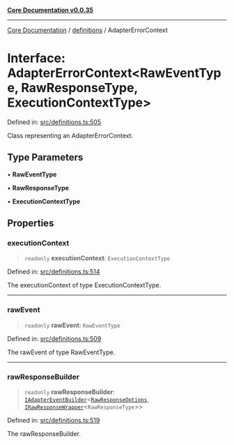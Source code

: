 [**Core Documentation v0.0.35**](../../README.md)

***

[Core Documentation](../../modules.md) / [definitions](../README.md) / AdapterErrorContext

# Interface: AdapterErrorContext\<RawEventType, RawResponseType, ExecutionContextType\>

Defined in: [src/definitions.ts:505](https://github.com/stonemjs/core/blob/83759020101bdf94fc7c7a0d8609e63689d57c0f/src/definitions.ts#L505)

Class representing an AdapterErrorContext.

## Type Parameters

• **RawEventType**

• **RawResponseType**

• **ExecutionContextType**

## Properties

### executionContext

> `readonly` **executionContext**: `ExecutionContextType`

Defined in: [src/definitions.ts:514](https://github.com/stonemjs/core/blob/83759020101bdf94fc7c7a0d8609e63689d57c0f/src/definitions.ts#L514)

The executionContext of type ExecutionContextType.

***

### rawEvent

> `readonly` **rawEvent**: `RawEventType`

Defined in: [src/definitions.ts:509](https://github.com/stonemjs/core/blob/83759020101bdf94fc7c7a0d8609e63689d57c0f/src/definitions.ts#L509)

The rawEvent of type RawEventType.

***

### rawResponseBuilder

> `readonly` **rawResponseBuilder**: [`IAdapterEventBuilder`](IAdapterEventBuilder.md)\<[`RawResponseOptions`](RawResponseOptions.md), [`IRawResponseWrapper`](IRawResponseWrapper.md)\<`RawResponseType`\>\>

Defined in: [src/definitions.ts:519](https://github.com/stonemjs/core/blob/83759020101bdf94fc7c7a0d8609e63689d57c0f/src/definitions.ts#L519)

The rawResponseBuilder.
